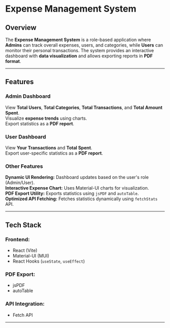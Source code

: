 # **Expense Management System**  

## **Overview**  
The **Expense Management System** is a role-based application where **Admins** can track overall expenses, users, and categories, while **Users** can monitor their personal transactions. The system provides an interactive dashboard with **data visualization** and allows exporting reports in **PDF format**.  

---

## **Features**  

### **Admin Dashboard**  
View **Total Users**, **Total Categories**, **Total Transactions**, and **Total Amount Spent**.  
Visualize **expense trends** using charts.  
Export statistics as a **PDF report**.  

### **User Dashboard**  
View **Your Transactions** and **Total Spent**.  
Export user-specific statistics as a **PDF report**.  

### **Other Features**  
**Dynamic UI Rendering:** Dashboard updates based on the user's role (Admin/User).  
**Interactive Expense Chart:** Uses Material-UI charts for visualization.  
**PDF Export Utility:** Exports statistics using `jsPDF` and `autoTable`.  
**Optimized API Fetching:** Fetches statistics dynamically using `fetchStats` API.  

---

## **Tech Stack**  

### **Frontend:**  
- React (Vite)  
- Material-UI (MUI)  
- React Hooks (`useState`, `useEffect`)  

### **PDF Export:**  
- jsPDF  
- autoTable  

### **API Integration:**  
- Fetch API  

---


